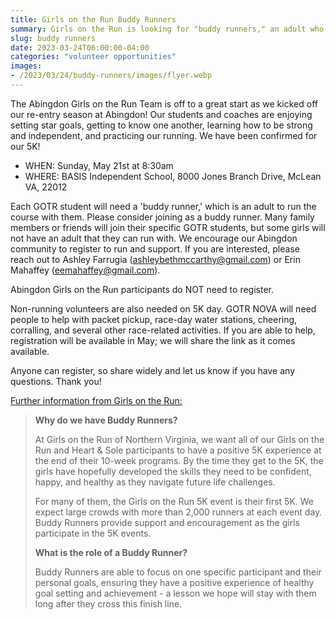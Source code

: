 ```yaml
--- 
title: Girls on the Run Buddy Runners
summary: Girls on the Run is looking for "buddy runners," an adult who will run the course with participants.
slug: buddy runners
date: 2023-03-24T06:00:00-04:00
categories: "volunteer opportunities"
images: 
- /2023/03/24/buddy-runners/images/flyer.webp
---
```


The Abingdon Girls on the Run Team is off to a great start as we kicked off our re-entry season at Abingdon! Our students and coaches are enjoying setting star goals, getting to know one another, learning how to be strong and independent, and practicing our running. We have been confirmed for our 5K!

- WHEN: Sunday, May 21st at 8:30am
- WHERE: BASIS Independent School, 8000 Jones Branch Drive, McLean VA, 22012

Each GOTR student will need a 'buddy runner,' which is an adult to run the course with them. Please consider joining as a buddy runner. Many family members or friends will join their specific GOTR students, but some girls will not have an adult that they can run with. We encourage our Abingdon community to register to run and support. If you are interested, please reach out to Ashley Farrugia (ashleybethmccarthy@gmail.com) or Erin Mahaffey (eemahaffey@gmail.com).

Abingdon Girls on the Run participants do NOT need to register. 

Non-running volunteers are also needed on 5K day. GOTR NOVA will need people to help with packet pickup, race-day water stations, cheering, corralling, and several other race-related activities. If you are able to help, registration will be available in May; we will share the link as it comes available. 

Anyone can register, so share widely and let us know if you have any questions. Thank you!

[Further information from Girls on the Run:](https://www.pinwheel.us/mail/clientstorage/file/28c1d9f4-f970-e311-8022-00155d40ddc3/Fall%202022%20Buddy%20Runner%20Packet.pdf)

> **Why do we have Buddy Runners?**
>
> At Girls on the Run of Northern Virginia, we want all of our Girls on the Run and Heart & Sole participants to have a positive 5K experience at the end of their 10-week programs. By the time they get to the 5K, the girls have hopefully developed the skills they need to be confident, happy, and healthy as they navigate future life challenges.
>
> For many of them, the Girls on the Run 5K event is their first 5K. We expect large crowds with more than 2,000 runners at each event day. Buddy Runners provide support and encouragement as the girls participate in the 5K events.
>
> **What is the role of a Buddy Runner?**
>
> Buddy Runners are able to focus on one specific participant and their personal goals, ensuring they have a positive experience of healthy goal setting and achievement - a lesson we hope will stay with them long after they cross this finish line.

<!--
![Girls on the Run buddy runner information](images/flyer.webp)
-->